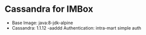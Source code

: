 # Cassandra for IMBox

- Base Image: java:8-jdk-alpine
- Cassandra: 1.1.12
-aaddd Authentication: intra-mart simple auth
